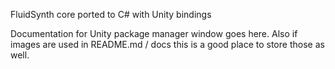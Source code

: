 FluidSynth core ported to C# with Unity bindings

Documentation for Unity package manager window goes here.
Also if images are used in README.md / docs this is a good place to store those as well.

